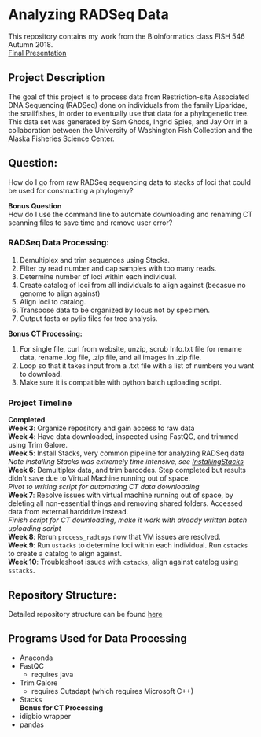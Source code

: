 # Analyzing RADSeq Data
This repository contains my work from the Bioinformatics class FISH 546 Autumn 2018.  
[Final Presentation](https://github.com/fish546-2018/Jenny-Snailfish/blob/master/progress/finalpres.pdf)

## Project Description
The goal of this project is to process data from Restriction-site Associated DNA Sequencing (RADSeq) done on individuals from the family Liparidae, the snailfishes, in order to eventually use that data for a phylogenetic tree.  
This data set was generated by Sam Ghods, Ingrid Spies, and Jay Orr in a collaboration between the University of Washington Fish Collection and the Alaska Fisheries Science Center.  
## Question:
How do I go from raw RADSeq sequencing data to stacks of loci that could be used for constructing a phylogeny?  

**Bonus Question**  
How do I use the command line to automate downloading and renaming CT scanning files to save time and remove user error?

### RADSeq Data Processing:
1. Demultiplex and trim sequences using Stacks.
2. Filter by read number and cap samples with too many reads.  
3. Determine number of loci within each individual.   
4. Create catalog of loci from all individuals to align against (becasue no genome to align against)
5. Align loci to catalog.
6. Transpose data to be organized by locus not by specimen.
7. Output fasta or pylip files for tree analysis.

**Bonus CT Processing:**
1. For single file, curl from website, unzip, scrub Info.txt file for rename data, rename .log file, .zip file, and all images in .zip file.  
2. Loop so that it takes input from a .txt file with a list of numbers you want to download.  
3. Make sure it is compatible with python batch uploading script.  

### Project Timeline
**Completed**  
**Week 3**: Organize repository and gain access to raw data   
**Week 4**: Have data downloaded, inspected using FastQC, and trimmed using Trim Galore.     
**Week 5**: Install Stacks, very common pipeline for analyzing RADSeq data  
*Note installing Stacks was extremely time intensive, see [InstallingStacks](https://github.com/fish546-2018/Jenny-Snailfish/blob/master/progress/InstallingStacks.md)*   
**Week 6**: Demultiplex data, and trim barcodes. Step completed but results didn't save due to Virtual Machine running out of space.  
*Pivot to writing script for automating CT data downloading*  
**Week 7**: Resolve issues with virtual machine running out of space, by deleting all non-essential things and removing shared folders. Accessed data from external harddrive instead.  
*Finish script for CT downloading, make it work with already written batch uploading script*  
**Week 8**: Rerun `process_radtags` now that VM issues are resolved.    
**Week 9**: Run `ustacks` to determine loci within each individual. Run `cstacks` to create a catalog to align against.  
**Week 10**: Troubleshoot issues with `cstacks`, align against catalog using `sstacks`.  

## Repository Structure:
Detailed repository structure can be found [here](https://github.com/fish546-2018/Jenny-Snailfish/blob/master/RepoOrg.md)

## Programs Used for Data Processing
- Anaconda
- FastQC 
	- requires java
- Trim Galore
	- requires Cutadapt (which requires Microsoft C++)
- Stacks  
**Bonus for CT Processing**  
- idigbio wrapper  
- pandas
